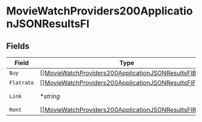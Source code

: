 # MovieWatchProviders200ApplicationJSONResultsFI


## Fields

| Field                                                                                                                                         | Type                                                                                                                                          | Required                                                                                                                                      | Description                                                                                                                                   | Example                                                                                                                                       |
| --------------------------------------------------------------------------------------------------------------------------------------------- | --------------------------------------------------------------------------------------------------------------------------------------------- | --------------------------------------------------------------------------------------------------------------------------------------------- | --------------------------------------------------------------------------------------------------------------------------------------------- | --------------------------------------------------------------------------------------------------------------------------------------------- |
| `Buy`                                                                                                                                         | [][MovieWatchProviders200ApplicationJSONResultsFIBuy](../../models/operations/moviewatchproviders200applicationjsonresultsfibuy.md)           | :heavy_minus_sign:                                                                                                                            | N/A                                                                                                                                           |                                                                                                                                               |
| `Flatrate`                                                                                                                                    | [][MovieWatchProviders200ApplicationJSONResultsFIFlatrate](../../models/operations/moviewatchproviders200applicationjsonresultsfiflatrate.md) | :heavy_minus_sign:                                                                                                                            | N/A                                                                                                                                           |                                                                                                                                               |
| `Link`                                                                                                                                        | **string*                                                                                                                                     | :heavy_minus_sign:                                                                                                                            | N/A                                                                                                                                           | https://www.themoviedb.org/movie/550-fight-club/watch?locale=FI                                                                               |
| `Rent`                                                                                                                                        | [][MovieWatchProviders200ApplicationJSONResultsFIRent](../../models/operations/moviewatchproviders200applicationjsonresultsfirent.md)         | :heavy_minus_sign:                                                                                                                            | N/A                                                                                                                                           |                                                                                                                                               |